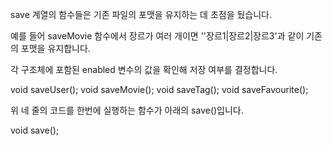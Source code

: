 save 계열의 함수들은 기존 파일의 포맷을 유지하는 데 초점을 뒀습니다.

예를 들어 saveMovie 함수에서 장르가 여러 개이면 ''장르1|장르2|장르3'과 같이 기존의 포맷을 유지합니다.

각 구조체에 포함된 enabled 변수의 값을 확인해 저장 여부를 결정합니다.

void saveUser();
void saveMovie();
void saveTag();
void saveFavourite();

위 네 줄의 코드를 한번에 실행하는 함수가 아래의 save()입니다.

void save();